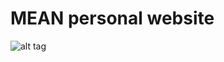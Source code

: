 # MEAN personal website
![alt tag](http://codecondo.com/wp-content/uploads/2015/08/7-Features-of-MEAN-Stack_785.png)
